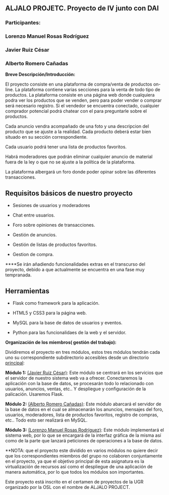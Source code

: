 ## **ALJALO PROJETC. Proyecto de IV junto con DAI** ##


### **Participantes:** ###

### Lorenzo Manuel Rosas Rodríguez  ###
### Javier Ruiz César ###
### Alberto Romero Cañadas ###

**Breve Descripción/Introducción:**

El proyecto consiste en una plataforma de compra/venta de productos on-line. La plataforma contiene varias secciones para la venta de todo tipo de productos. La plataforma consiste en una página web donde cualquiera podra ver los productos que se venden, pero para poder vender o comprar será necesario registro. Si el vendedor se encuentra conectado, cualquier comprador potencial podrá chatear con el para preguntarle sobre el productos.

Cada anuncio vendra acompañado de una foto y una descripcion del producto que se ajuste a la realidad. Cada producto deberá estar bien situado en su sección correspondiente.

Cada usuario podrá tener una lista de productos favoritos.

Habrá moderadores que podrán eliminar cualquier anuncio de material fuera de la ley o que no se ajuste a la política de la plataforma.

La plataforma albergará un foro donde poder opinar sobre las diferentes transacciones.

## Requisitos básicos de nuestro proyecto

* Sesiones de usuarios y moderadores

* Chat entre usuarios.

* Foro sobre opiniones de transacciones.

* Gestión de anuncios.

* Gestión de listas de productos favoritos. 

* Gestion de compra.


****Se irán añadiendo funcionalidades extras en el transcurso del proyecto, debido a que actualmente se encuentra en una fase muy tempranada.

## Herramientas

* Flask como framework para la aplicación.

* HTML5 y CSS3 para la página web.

* MySQL para la base de datos de usuarios y eventos.

* Python para las funcionalidaes de la web y el servidor.


**Organización de los miembros( gestión del trabajo):**

Dividiremos el proyecto en tres módulos, estos tres módulos tendrán cada uno su correspondiente subdirectorio accesibles desde un directorio [principal](https://github.com/sn1k/PROYECTO-IV):

**Módulo 1:**  [(Javier Ruiz César)](https://github.com/javiexfiliana7/submodulo-javi): Este módulo se centrará en los servicios que el servidor de nuestro sistema web va a ofrecer. Conectaremos la aplicación con la base de datos, se procesarán todo lo relacionado con usuarios, anuncios, ventas, etc.. Y despliegue y configuración de la palicación. Usaremos Flask.

**Módulo 2:** [(Alberto Romero Cañadas)](https://github.com/sn1k/submodulo-Alberto): Este módulo abarcará el servidor de la base de datos en el cual se almacenarán los anuncios, mensajes del foro, usuarios, moderadores, lista de productos favoritos, registro de compras, etc.. Todo esto ser realizará en MySQL.

**Módulo 3:** [(Lorenzo Manuel Rosas Rodríguez)](https://github.com/lorenmanu/submodulo-lorenzo): Este módulo implementará el sistema web, por lo que se encargará de la interfaz gráfica de la misma así como de la parte que lanzará peticiones de operaciones a la base de datos.



**NOTA: que el proyecto este dividido en varios módulos no quiere decir que los correspondientes miembros del grupo no colaboren conjuntamente en el proyecto, ya que el objetivo principal de esta asignatura es la virtualización de recursos así como el despliegue de una aplicación de manera automática, por lo que todos los módulos son importantes.

Este proyecto está inscrito en el certamen de proyectos de la UGR organizado por la OSL con el nombre de ALJALO PROJECT.

